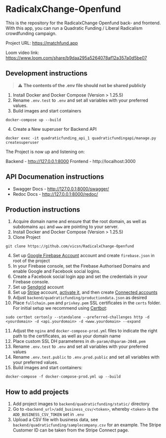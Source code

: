 # RadicalxChange-Openfund

This is the repository for the RadicalxChange Openfund back- and frontend. With
this app, you can run a Quadratic Funding / Liberal Radicalism crowdfunding
campaign.

Project URL: https://matchfund.app

Loom video link: https://www.loom.com/share/b9daa295a5264078af12a357a0d5be07

## Development instructions

> :warning: **The contents of the .env file should not be shared publicly**

1. Install Docker and Docker Compose (Version > 1.25.5)
2. Rename `.env.test` to `.env` and set all variables with your preferred values.
3. Build images and start containers
```
docker-compose up --build
```
4. Create a New superuser for Backend API
```
docker exec -it quadraticfunding_api_1 quadraticfundingapi/manage.py createsuperuser
```

The Project is now up and listening on:

Backend - http://127.0.0.1:8000
Frontend - http://localhost:3000

## API Documenation instructions 

- Swagger Docs - http://127.0.0.1:8000/swagger/
- Redoc Docs - http://127.0.0.1:8000/redoc/

## Production instructions

1. Acquire domain name and ensure that the root domain, as well as subdomains `api` and `www` are pointing to your server.
2. Install Docker and Docker Compose (Version > 1.25.5)
3. Clone Project
```
git clone https://github.com/vicsn/RadicalxChange-Openfund
```
4. Set up [Google Firebase Account](https://firebase.google.com) account and create `firebase.json` in root of the project
5. In your Firebase console, set the Firebase Authorised Domains and enable Google and Facebook social logins.
6. Create a Facebook social login app and set the credentials in your Firebase console.
7. Set up [Sendgrid](https://sendgrid.com) account
8. Set up [Stripe](https://stripe.com) account, [activate it](https://dashboard.stripe.com/account/onboarding), and then create [Connected accounts](https://dashboard.stripe.com/connect/accounts/overview)
9. Adjust `backend/quadraticfunding/productiondata.json` as desired
10. Place `fullchain.pem` and `privkey.pem` SSL certificates in the `certs` folder. For initial setup we recommend using [Certbot](https://certbot.eff.org/):
```
sudo certbot certonly --standalone --preferred-challenges http -d <yourdomain> -d <api.yourdomain> -d <www.yourdomain> --expand
```
11. Adjust the `nginx` and `docker-compose-prod.yml` files to indicate the right path to the certificates, as well as your domain name
12. Place custom SSL DH parameteres in `dh-param/dhparam-2048.pem`
13. Rename `.env.test` to `.env` and set all variables with your preferred values
14. Rename `.env.test.public` to `.env.prod.public` and set all variables with your preferred values.
15. Build images and start containers:
```
docker-compose -f docker-compose-prod.yml up --build
```

## How to add projects

1. Add project images to `backend/quadraticfunding/static/` directory
2. Go to `<backend_url>/add_business_csv/<token>`, whereby `<token>` is the `ADD_BUSINESS_CSV_TOKEN` set in `.env`
3. Upload a CSV file with business data, see `backend/quadraticfunding/samplecompany.csv` for an example. The Stripe Customer ID can be taken from the Stripe Connect page.
